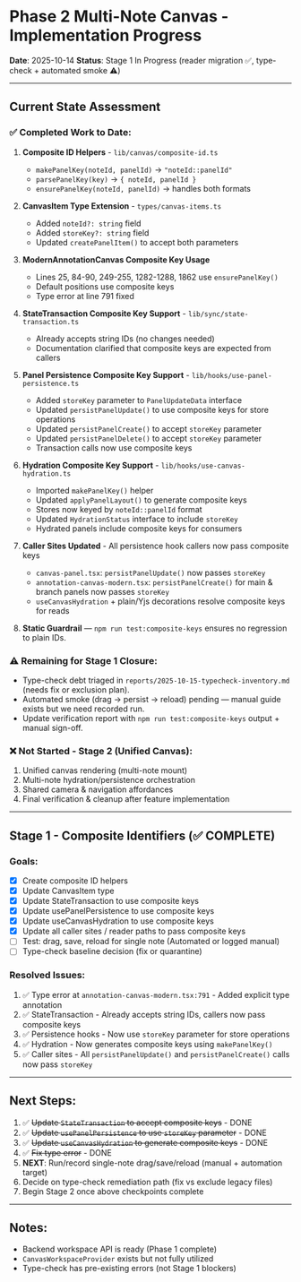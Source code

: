 # Phase 2 Multi-Note Canvas - Implementation Progress

**Date**: 2025-10-14
**Status**: Stage 1 In Progress (reader migration ✅, type-check + automated smoke ⚠️)

---

## Current State Assessment

### ✅ Completed Work to Date:
1. **Composite ID Helpers** - `lib/canvas/composite-id.ts`
   - `makePanelKey(noteId, panelId)` → `"noteId::panelId"`
   - `parsePanelKey(key)` → `{ noteId, panelId }`
   - `ensurePanelKey(noteId, panelId)` → handles both formats

2. **CanvasItem Type Extension** - `types/canvas-items.ts`
   - Added `noteId?: string` field
   - Added `storeKey?: string` field
   - Updated `createPanelItem()` to accept both parameters

3. **ModernAnnotationCanvas Composite Key Usage**
   - Lines 25, 84-90, 249-255, 1282-1288, 1862 use `ensurePanelKey()`
   - Default positions use composite keys
   - Type error at line 791 fixed

4. **StateTransaction Composite Key Support** - `lib/sync/state-transaction.ts`
   - Already accepts string IDs (no changes needed)
   - Documentation clarified that composite keys are expected from callers

5. **Panel Persistence Composite Key Support** - `lib/hooks/use-panel-persistence.ts`
   - Added `storeKey` parameter to `PanelUpdateData` interface
   - Updated `persistPanelUpdate()` to use composite keys for store operations
   - Updated `persistPanelCreate()` to accept `storeKey` parameter
   - Updated `persistPanelDelete()` to accept `storeKey` parameter
   - Transaction calls now use composite keys

6. **Hydration Composite Key Support** - `lib/hooks/use-canvas-hydration.ts`
   - Imported `makePanelKey()` helper
   - Updated `applyPanelLayout()` to generate composite keys
   - Stores now keyed by `noteId::panelId` format
   - Updated `HydrationStatus` interface to include `storeKey`
   - Hydrated panels include composite keys for consumers

7. **Caller Sites Updated** - All persistence hook callers now pass composite keys
   - `canvas-panel.tsx`: `persistPanelUpdate()` now passes `storeKey`
   - `annotation-canvas-modern.tsx`: `persistPanelCreate()` for main & branch panels now passes `storeKey`
   - `useCanvasHydration` + plain/Yjs decorations resolve composite keys for reads
8. **Static Guardrail** — `npm run test:composite-keys` ensures no regression to plain IDs.

### ⚠️ Remaining for Stage 1 Closure:
- Type-check debt triaged in `reports/2025-10-15-typecheck-inventory.md` (needs fix or exclusion plan).
- Automated smoke (drag → persist → reload) pending — manual guide exists but we need recorded run.
- Update verification report with `npm run test:composite-keys` output + manual sign-off.

### ❌ Not Started - Stage 2 (Unified Canvas):
1. Unified canvas rendering (multi-note mount)
2. Multi-note hydration/persistence orchestration
3. Shared camera & navigation affordances
4. Final verification & cleanup after feature implementation

---

## Stage 1 - Composite Identifiers (✅ COMPLETE)

### Goals:
- [x] Create composite ID helpers
- [x] Update CanvasItem type
- [x] Update StateTransaction to use composite keys
- [x] Update usePanelPersistence to use composite keys
- [x] Update useCanvasHydration to use composite keys
- [x] Update all caller sites / reader paths to pass composite keys
- [ ] Test: drag, save, reload for single note (Automated or logged manual)
- [ ] Type-check baseline decision (fix or quarantine)

### Resolved Issues:
1. ✅ Type error at `annotation-canvas-modern.tsx:791` - Added explicit type annotation
2. ✅ StateTransaction - Already accepts string IDs, callers now pass composite keys
3. ✅ Persistence hooks - Now use `storeKey` parameter for store operations
4. ✅ Hydration - Now generates composite keys using `makePanelKey()`
5. ✅ Caller sites - All `persistPanelUpdate()` and `persistPanelCreate()` calls now pass `storeKey`

---

## Next Steps:

1. ✅ ~~Update `StateTransaction` to accept composite keys~~ - DONE
2. ✅ ~~Update `usePanelPersistence` to use `storeKey` parameter~~ - DONE
3. ✅ ~~Update `useCanvasHydration` to generate composite keys~~ - DONE
4. ✅ ~~Fix type error~~ - DONE
5. **NEXT**: Run/record single-note drag/save/reload (manual + automation target)
6. Decide on type-check remediation path (fix vs exclude legacy files)
7. Begin Stage 2 once above checkpoints complete

---

## Notes:
- Backend workspace API is ready (Phase 1 complete)
- `CanvasWorkspaceProvider` exists but not fully utilized
- Type-check has pre-existing errors (not Stage 1 blockers)
